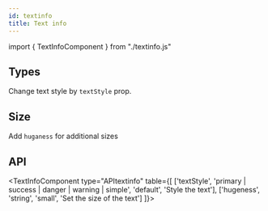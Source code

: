 ```yaml
---
id: textinfo
title: Text info
---
```


import { TextInfoComponent } from "./textinfo.js"

## Types

<p>Change text style by <code>textStyle</code> prop.</p>
<TextInfoComponent type="textStyle" style={['primary', 'success', 'danger', 'warning', 'simple']}></TextInfoComponent>

## Size

<p>Add <code>huganess</code> for additional sizes</p>
<TextInfoComponent  type="hugeness" style={["big", "small"]}></TextInfoComponent>

## API

<TextInfoComponent type="APItextinfo" table={[
['textStyle', 'primary | success | danger | warning | simple', 'default', 'Style the text'],
['hugeness', 'string', 'small', 'Set the size of the text']
]}></TextInfoComponent>
